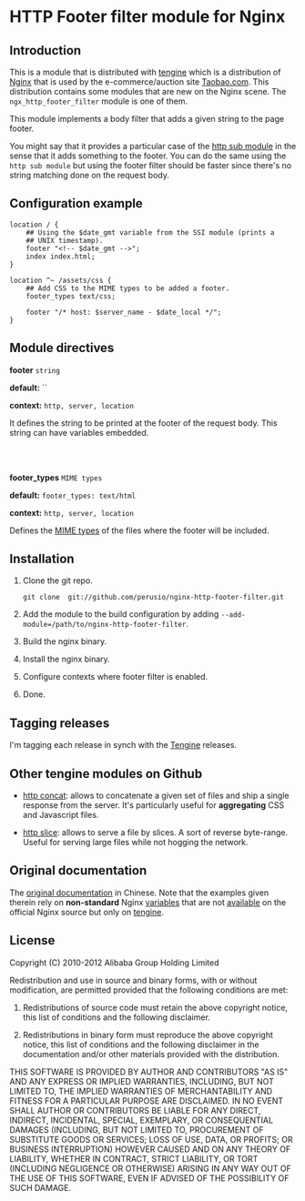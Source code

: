 # HTTP Footer filter module for Nginx

## Introduction

This is a module that is distributed with
[tengine](http://tengine.taobao.org) which is a distribution of
[Nginx](http://nginx.org) that is used by the e-commerce/auction site
[Taobao.com](http://en.wikipedia.org/wiki/Taobao). This distribution
contains some modules that are new on the Nginx scene. The
`ngx_http_footer_filter` module is one of them.

This module implements a body filter that adds a given string to the
page footer.

You might say that it provides a particular case of the
[http sub module](http://wiki.nginx.org/HttpSubModule) in the sense
that it adds something to the footer. You can do the same using the
`http sub module` but using the footer filter should be faster since
there's no string matching done on the request body.

## Configuration example

    location / {
        ## Using the $date_gmt variable from the SSI module (prints a
        ## UNIX timestamp).
        footer "<!-- $date_gmt -->";
        index index.html;
    }

    location ^~ /assets/css {
        ## Add CSS to the MIME types to be added a footer.
        footer_types text/css; 
    
        footer "/* host: $server_name - $date_local */";
    }

## Module directives

**footer** `string`

**default:** ``

**context:** `http, server, location`

It defines the string to be printed at the footer of the request
body. This string can have variables embedded.

<br/>
<br/>

**footer_types** `MIME types`

**default:** `footer_types: text/html`

**context:** `http, server, location`

Defines the [MIME types](http://en.wikipedia.org/wiki/MIME_type) of
the files where the footer will be included.

## Installation

 1. Clone the git repo.
    
        git clone  git://github.com/perusio/nginx-http-footer-filter.git

 2. Add the module to the build configuration by adding
    `--add-module=/path/to/nginx-http-footer-filter`.

 3. Build the nginx binary.
 
 4. Install the nginx binary.
 
 5. Configure contexts where footer filter is enabled.

 6. Done.

## Tagging releases 

I'm tagging each release in synch with the
[Tengine](http://tengine.taobao.org) releases.
 
## Other tengine modules on Github

 + [http concat](https://github.com/perusio/nginx-http-concat):
   allows to concatenate a given set of files and ship a single
   response from the server. It's particularly useful for **aggregating**
   CSS and Javascript files.

 + [http slice](https://github.com/perusio/nginx-http-slice): allows
   to serve a file by slices. A sort of reverse byte-range. Useful for
   serving large files while not hogging the network. 

## Original documentation

The
[original documentation](http://tengine.taobao.org/document_cn/http_footer_filter_cn.html)
in Chinese. Note that the examples given therein rely on
**non-standard** Nginx
[variables](http://tengine.taobao.org/document_cn/variables_cn.html)
that are not
[available](http://nginx.org/en/docs/http/ngx_http_core_module.html#variables)
on the official Nginx source but only on [tengine](http://tengine.taobao.org).

## License

Copyright (C) 2010-2012 Alibaba Group Holding Limited

Redistribution and use in source and binary forms, with or without
modification, are permitted provided that the following conditions
are met:
 
 1. Redistributions of source code must retain the above copyright
    notice, this list of conditions and the following disclaimer.
    
 2. Redistributions in binary form must reproduce the above copyright
    notice, this list of conditions and the following disclaimer in the
    documentation and/or other materials provided with the distribution.

THIS SOFTWARE IS PROVIDED BY AUTHOR AND CONTRIBUTORS "AS IS" AND ANY
EXPRESS OR IMPLIED WARRANTIES, INCLUDING, BUT NOT LIMITED TO, THE
IMPLIED WARRANTIES OF MERCHANTABILITY AND FITNESS FOR A PARTICULAR
PURPOSE ARE DISCLAIMED.  IN NO EVENT SHALL AUTHOR OR CONTRIBUTORS BE
LIABLE FOR ANY DIRECT, INDIRECT, INCIDENTAL, SPECIAL, EXEMPLARY, OR
CONSEQUENTIAL DAMAGES (INCLUDING, BUT NOT LIMITED TO, PROCUREMENT OF
SUBSTITUTE GOODS OR SERVICES; LOSS OF USE, DATA, OR PROFITS; OR
BUSINESS INTERRUPTION) HOWEVER CAUSED AND ON ANY THEORY OF LIABILITY,
WHETHER IN CONTRACT, STRICT LIABILITY, OR TORT (INCLUDING NEGLIGENCE
OR OTHERWISE) ARISING IN ANY WAY OUT OF THE USE OF THIS SOFTWARE, EVEN
IF ADVISED OF THE POSSIBILITY OF SUCH DAMAGE.
